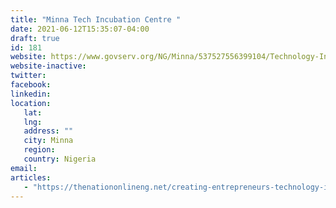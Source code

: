 ```yaml
---
title: "Minna Tech Incubation Centre "
date: 2021-06-12T15:35:07-04:00
draft: true
id: 181
website: https://www.govserv.org/NG/Minna/537527556399104/Technology-Incubation-Centre-Minna
website-inactive: 
twitter: 
facebook: 
linkedin: 
location: 
   lat: 
   lng: 
   address: ""
   city: Minna
   region: 
   country: Nigeria
email: 
articles:
   - "https://thenationonlineng.net/creating-entrepreneurs-technology-incubation/"
---
```


